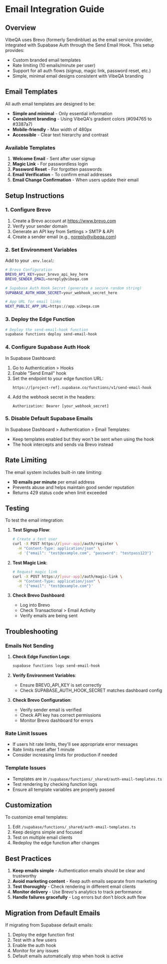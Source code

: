 # Email Integration Guide

## Overview

VibeQA uses Brevo (formerly Sendinblue) as the email service provider, integrated with Supabase Auth through the Send Email Hook. This setup provides:

- Custom branded email templates
- Rate limiting (10 emails/minute per user)
- Support for all auth flows (signup, magic link, password reset, etc.)
- Simple, minimal email designs consistent with VibeQA branding

## Email Templates

All auth email templates are designed to be:
- **Simple and minimal** - Only essential information
- **Consistent branding** - Using VibeQA's gradient colors (#094765 to #3387a7)
- **Mobile-friendly** - Max width of 480px
- **Accessible** - Clear text hierarchy and contrast

### Available Templates

1. **Welcome Email** - Sent after user signup
2. **Magic Link** - For passwordless login
3. **Password Reset** - For forgotten passwords
4. **Email Verification** - To confirm email addresses
5. **Email Change Confirmation** - When users update their email

## Setup Instructions

### 1. Configure Brevo

1. Create a Brevo account at https://www.brevo.com
2. Verify your sender domain
3. Generate an API key from Settings > SMTP & API
4. Create a sender email (e.g., noreply@vibeqa.com)

### 2. Set Environment Variables

Add to your `.env.local`:

```bash
# Brevo Configuration
BREVO_API_KEY=your_brevo_api_key_here
BREVO_SENDER_EMAIL=noreply@vibeqa.com

# Supabase Auth Hook Secret (generate a secure random string)
SUPABASE_AUTH_HOOK_SECRET=your_webhook_secret_here

# App URL for email links
NEXT_PUBLIC_APP_URL=https://app.vibeqa.com
```

### 3. Deploy the Edge Function

```bash
# Deploy the send-email-hook function
supabase functions deploy send-email-hook
```

### 4. Configure Supabase Auth Hook

In Supabase Dashboard:

1. Go to Authentication > Hooks
2. Enable "Send Email" hook
3. Set the endpoint to your edge function URL:
   ```
   https://[project-ref].supabase.co/functions/v1/send-email-hook
   ```
4. Add the webhook secret in the headers:
   ```
   Authorization: Bearer [your_webhook_secret]
   ```

### 5. Disable Default Supabase Emails

In Supabase Dashboard > Authentication > Email Templates:
- Keep templates enabled but they won't be sent when using the hook
- The hook intercepts and sends via Brevo instead

## Rate Limiting

The email system includes built-in rate limiting:
- **10 emails per minute** per email address
- Prevents abuse and helps maintain good sender reputation
- Returns 429 status code when limit exceeded

## Testing

To test the email integration:

1. **Test Signup Flow**:
   ```bash
   # Create a test user
   curl -X POST https://[your-app]/auth/register \
     -H "Content-Type: application/json" \
     -d '{"email": "test@example.com", "password": "testpass123"}'
   ```

2. **Test Magic Link**:
   ```bash
   # Request magic link
   curl -X POST https://[your-app]/auth/magic-link \
     -H "Content-Type: application/json" \
     -d '{"email": "test@example.com"}'
   ```

3. **Check Brevo Dashboard**:
   - Log into Brevo
   - Check Transactional > Email Activity
   - Verify emails are being sent

## Troubleshooting

### Emails Not Sending

1. **Check Edge Function Logs**:
   ```bash
   supabase functions logs send-email-hook
   ```

2. **Verify Environment Variables**:
   - Ensure BREVO_API_KEY is set correctly
   - Check SUPABASE_AUTH_HOOK_SECRET matches dashboard config

3. **Check Brevo Configuration**:
   - Verify sender email is verified
   - Check API key has correct permissions
   - Monitor Brevo dashboard for errors

### Rate Limit Issues

- If users hit rate limits, they'll see appropriate error messages
- Rate limits reset after 1 minute
- Consider increasing limits for production if needed

### Template Issues

- Templates are in `/supabase/functions/_shared/auth-email-templates.ts`
- Test rendering by checking function logs
- Ensure all template variables are properly passed

## Customization

To customize email templates:

1. Edit `/supabase/functions/_shared/auth-email-templates.ts`
2. Keep designs simple and focused
3. Test on multiple email clients
4. Redeploy the edge function after changes

## Best Practices

1. **Keep emails simple** - Authentication emails should be clear and trustworthy
2. **Avoid marketing content** - Keep auth emails separate from marketing
3. **Test thoroughly** - Check rendering in different email clients
4. **Monitor delivery** - Use Brevo's analytics to track performance
5. **Handle failures gracefully** - Log errors but don't block auth flow

## Migration from Default Emails

If migrating from Supabase default emails:

1. Deploy the edge function first
2. Test with a few users
3. Enable the auth hook
4. Monitor for any issues
5. Default emails automatically stop when hook is active